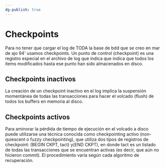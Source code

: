 ```yaml
---
dg-publish: true
---
```

# Checkpoints
Para no tener que cargar el log de TODA la base de bdd que se creo en mar de ajo 94' usamos checkpoints.
Un punto de control (checkpoint) es una registro especial en el archivo de log que indica que indica que todos los ítems modificados hasta ese punto han sido almacenados en disco.

## Checkpoints inactivos 
La creación de un checkpoint inactivo en el log implica la suspensión momentánea de todas las transacciones para hacer el volcado (flush) de todos los buffers en memoria al disco.

## Checkpoints activos 
Para aminorar la pérdida de tiempo de ejecución en el volcado a disco puede utilizarse una técnica conocida como checkpointing activo (non-quiescent o fuzzy checkpointing), que utiliza dos tipos de registros de checkpoint: (BEGIN CKPT, tact) y(END CKPT), en donde tact es un listado de todas las transacciones que se encuentran activas (es decir, que aún no hicieron commit). El procedimiento varía según cada algoritmo de recuperación.
